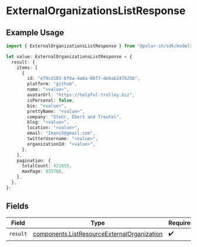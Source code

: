 # ExternalOrganizationsListResponse

## Example Usage

```typescript
import { ExternalOrganizationsListResponse } from "@polar-sh/sdk/models/operations/externalorganizationslist.js";

let value: ExternalOrganizationsListResponse = {
  result: {
    items: [
      {
        id: "e79cd183-bf0a-4a6a-86f7-debab247625b",
        platform: "github",
        name: "<value>",
        avatarUrl: "https://helpful-trolley.biz",
        isPersonal: false,
        bio: "<value>",
        prettyName: "<value>",
        company: "Stehr, Ebert and Treutel",
        blog: "<value>",
        location: "<value>",
        email: "Imani5@gmail.com",
        twitterUsername: "<value>",
        organizationId: "<value>",
      },
    ],
    pagination: {
      totalCount: 421655,
      maxPage: 833788,
    },
  },
};
```

## Fields

| Field                                                                                                      | Type                                                                                                       | Required                                                                                                   | Description                                                                                                |
| ---------------------------------------------------------------------------------------------------------- | ---------------------------------------------------------------------------------------------------------- | ---------------------------------------------------------------------------------------------------------- | ---------------------------------------------------------------------------------------------------------- |
| `result`                                                                                                   | [components.ListResourceExternalOrganization](../../models/components/listresourceexternalorganization.md) | :heavy_check_mark:                                                                                         | N/A                                                                                                        |